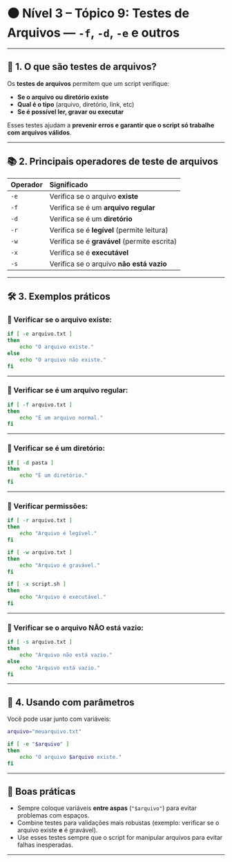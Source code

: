 
# 🟠 Nível 3 – Tópico 9: Testes de Arquivos — `-f`, `-d`, `-e` e outros

---

## 📖 1. O que são testes de arquivos?

Os **testes de arquivos** permitem que um script verifique:

- **Se o arquivo ou diretório existe**
- **Qual é o tipo** (arquivo, diretório, link, etc)
- **Se é possível ler, gravar ou executar**

Esses testes ajudam a **prevenir erros e garantir que o script só trabalhe com arquivos válidos**.

---

## 📚 2. Principais operadores de teste de arquivos

| Operador | Significado |
|:---|:---|
| `-e` | Verifica se o arquivo **existe** |
| `-f` | Verifica se é um **arquivo regular** |
| `-d` | Verifica se é um **diretório** |
| `-r` | Verifica se é **legível** (permite leitura) |
| `-w` | Verifica se é **gravável** (permite escrita) |
| `-x` | Verifica se é **executável** |
| `-s` | Verifica se o arquivo **não está vazio** |

---

## 🛠️ 3. Exemplos práticos

### 📌 Verificar se o arquivo existe:

```bash
if [ -e arquivo.txt ]
then
    echo "O arquivo existe."
else
    echo "O arquivo não existe."
fi
```

---

### 📌 Verificar se é um arquivo regular:

```bash
if [ -f arquivo.txt ]
then
    echo "É um arquivo normal."
fi
```

---

### 📌 Verificar se é um diretório:

```bash
if [ -d pasta ]
then
    echo "É um diretório."
fi
```

---

### 📌 Verificar permissões:

```bash
if [ -r arquivo.txt ]
then
    echo "Arquivo é legível."
fi

if [ -w arquivo.txt ]
then
    echo "Arquivo é gravável."
fi

if [ -x script.sh ]
then
    echo "Arquivo é executável."
fi
```

---

### 📌 Verificar se o arquivo NÃO está vazio:

```bash
if [ -s arquivo.txt ]
then
    echo "Arquivo não está vazio."
else
    echo "Arquivo está vazio."
fi
```

---

## 🧠 4. Usando com parâmetros

Você pode usar junto com variáveis:

```bash
arquivo="meuarquivo.txt"

if [ -e "$arquivo" ]
then
    echo "O arquivo $arquivo existe."
fi
```

---

## 🎯 Boas práticas

- Sempre coloque variáveis **entre aspas** (`"$arquivo"`) para evitar problemas com espaços.
- Combine testes para validações mais robustas (exemplo: verificar se o arquivo existe **e** é gravável).
- Use esses testes sempre que o script for manipular arquivos para evitar falhas inesperadas.

---
